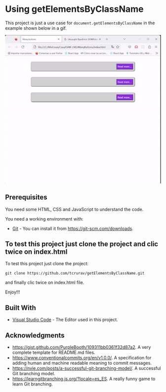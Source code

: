 # Using getElementsByClassName

This project is just a use case for ```document.getElementsByClassName``` in the example shown below in a gif.

<img src="gif/final-result.gif"/>


## Prerequisites

You need some HTML, CSS and JavaScript to understand the code.

You need a working environment with:
* [Git](https://git-scm.com) - You can install it from https://git-scm.com/downloads.

## To test this project just clone the project and clic twice on index.html

To test this project just clone the project:

```
git clone https://github.com/tcrurav/getElementsByClassName.git
```

and finally clic twice on index.html file.

Enjoy!!!


## Built With

* [Visual Studio Code](https://code.visualstudio.com/) - The Editor used in this project.


## Acknowledgments

* https://gist.github.com/PurpleBooth/109311bb0361f32d87a2. A very complete template for README.md files.
* https://www.conventionalcommits.org/en/v1.0.0/. A specification for adding human and machine readable meaning to commit messages.
* https://nvie.com/posts/a-successful-git-branching-model/. A successful Git branching model.
* https://learngitbranching.js.org/?locale=es_ES. A really funny game to learn Git branching.